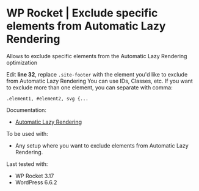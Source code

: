 
# WP Rocket | Exclude specific elements from Automatic Lazy Rendering

Allows to exclude specific elements from the Automatic Lazy Rendering optimization

Edit **line 32**, replace `.site-footer` with the element you'd like to exclude from Automatic Lazy Rendering 
You can use IDs, Classes, etc. If you want to exclude more than one element, you can separate with comma: 

	.element1, #element2, svg {...
	
Documentation:
* [Automatic Lazy Rendering](https://docs.wp-rocket.me/article/1835-automatic-lazy-rendering)

To be used with:
* Any setup where you want to exclude elements from Automatic Lazy Rendering.

Last tested with:
* WP Rocket 3.17
* WordPress 6.6.2